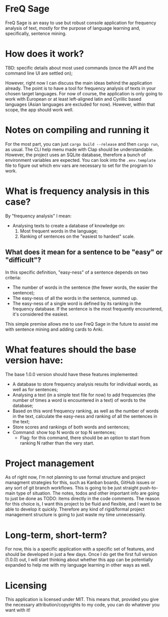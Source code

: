 # FreQ Sage

FreQ Sage is an easy to use but robust console application for frequency analysis of text, mostly for the purpose of language learning and, specifically, sentence mining.

# How does it work?

TBD: specific details about most used commands (once the API and the command line UI are settled on);

However, right now I can discuss the main ideas behind the application already.
The point is to have a tool for frequency analysis of texts in your chosen target languages. For now of course, the application is only going to work with European or at least left-aligned latin and Cyrillic based languages (Asian languages are excluded for now). However, within that scope, the app should work well.

# Notes on compiling and running it

For the most part, you can just `cargo build --release` and then `cargo run`, as usual. The CLI help menu made with Clap should be understandable. However, the project uses an SQLite database, therefore a bunch of environment variables are expected. You can look into the `.env.template` file to figure out which env vars are necessary to set for the program to work.

# What is frequency analysis in this case?

By "frequency analysis" I mean:
- Analysing texts to create a database of knowledge on:
  1. Most frequent words in the language;
  2. Ranking of sentences on the "easiest to hardest" scale.

## What does it mean for a sentence to be "easy" or "difficult"?

In this specific definition, "easy-ness" of a sentence depends on two criteria:
- The number of words in the sentence (the fewer words, the easier the sentence);
- The easy-ness of all the words in the sentence, summed up.
- The easy-ness of a single word is defined by its ranking in the frequency database. If the sentence is the most frequently encountered, it's considered the easiest.

This simple premise allows me to use FreQ Sage in the future to assist me with sentence mining and adding cards to Anki.

# What features should the base version have:

The base 1.0.0 version should have these features implemented:
- A database to store frequency analysis results for individual words, as well as for sentences;
- Analysing a text (in a simple text file for now) to add frequencies (the number of times a word is encountered in a text) of words to the database;
- Based on this word frequency ranking, as well as the number of words in the text, calculate the easy-ness and ranking of all the sentences in the text;
- Store scores and rankings of both words and sentences;
- Command: show top N words or top N sentences;
  - Flag: for this command, there should be an option to start from ranking N rather than the very start.

# Project management

As of right now, I'm not planning to use formal structure and project managment strategies for this, such as Kanban boards, GitHub issues or any sort of git branch workflows. This is going to be just straight push-to-main type of situation. The notes, todos and other important info are going to just be done as TODO: items directly in the code comments. The reason for this choice is, I want this project to be fluid and flexible, and I want to be able to develop it quickly. Therefore any kind of rigid/formal project management structure is going to just waste my time unnecessarily.

# Long-term, short-term?

For now, this is a specific application with a specific set of features, and should be developed in just a few days. Once I do get the first full version (1.0.0) out, I will start thinking about whether this app can be potentially expanded to help me with my language learning in other ways as well.

# Licensing

This application is licensed under MIT. This means that, provided you give the necessary attribution/copyrights to my code, you can do whatever you want with it!

